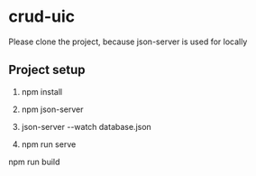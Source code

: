 # crud-uic
Please clone the project, because json-server is used for locally


## Project setup

1) npm install
2) npm json-server

3) json-server --watch database.json
4) npm run serve

npm run build
